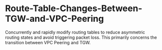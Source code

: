 # Route-Table-Changes-Between-TGW-and-VPC-Peering
Concurrently and rapidly modify routing tables to reduce asymmetric routing states and avoid triggering packet loss. This primarily concerns the transition between VPC Peering and TGW.
